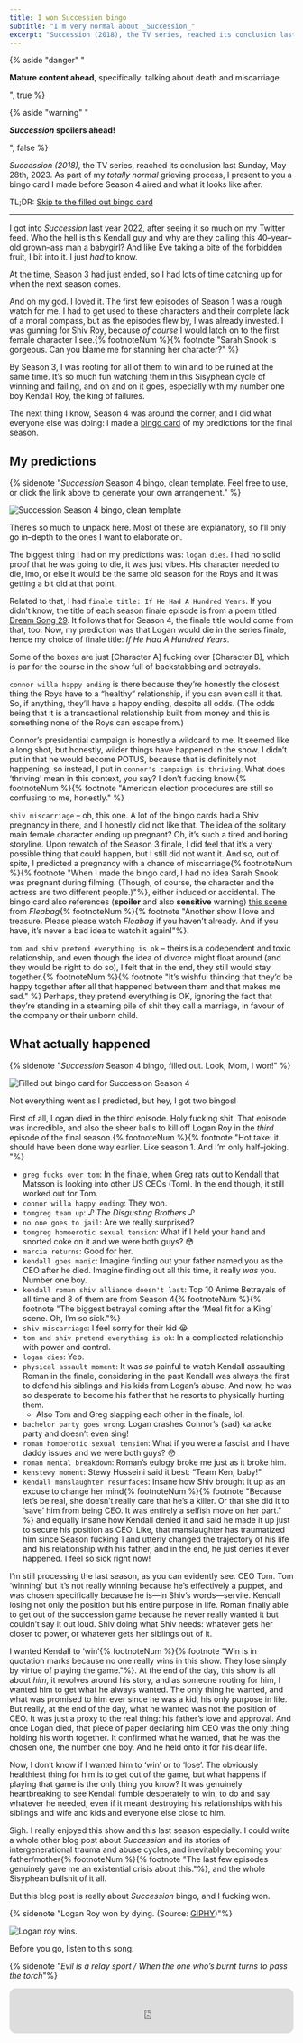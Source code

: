 ```yaml
---
title: I won Succession bingo
subtitle: "I’m very normal about _Succession_"
excerpt: "Succession (2018), the TV series, reached its conclusion last Sunday, May 28th, 2023. As part of my totally normal grieving process, I present to you a bingo card I made before Season 4 aired and what it looks like now. **Spoilers abound!**"
---
```


{% aside "danger" "<p><b>Mature content ahead</b>, specifically: talking about death and miscarriage.</p>", true %}

{% aside "warning" "<p><b><i>Succession</i> spoilers ahead!</b></p>", false %}

_Succession (2018)_, the TV series, reached its conclusion last Sunday, May 28th, 2023. As part of my _totally normal_ grieving process, I present to you a bingo card I made before Season 4 aired and what it looks like after.

TL;DR: [Skip to the filled out bingo card](#what-actually-happened)

---

I got into _Succession_ last year 2022, after seeing it so much on my Twitter feed. Who the hell is this Kendall guy and why are they calling this 40–year–old grown–ass man a babygirl? And like Eve taking a bite of the forbidden fruit, I bit into it. I just _had_ to know.

At the time, Season 3 had just ended, so I had lots of time catching up for when the next season comes.

And oh my god. I loved it. The first few episodes of Season 1 was a rough watch for me. I had to get used to these characters and their complete lack of a moral compass, but as the episodes flew by, I was already invested. I was gunning for Shiv Roy, because _of course_ I would latch on to the first female character I see.{% footnoteNum %}{% footnote "Sarah Snook is gorgeous. Can you blame me for stanning her character?" %}

By Season 3, I was rooting for all of them to win and to be ruined at the same time. It’s so much fun watching them in this Sisyphean cycle of winning and failing, and on and on it goes, especially with my number one boy Kendall Roy, the king of failures.

The next thing I know, Season 4 was around the corner, and I did what everyone else was doing: I made a [bingo card](https://bingobaker.com/play/641a71a03135bde2) of my predictions for the final season.

## My predictions

{% sidenote "_Succession_ Season 4 bingo, clean template. Feel free to use, or click the link above to generate your own arrangement." %}

![Succession Season 4 bingo, clean template](../../assets/img/2023-05-28%20succession%20bingo%20empty.png)

There’s so much to unpack here. Most of these are explanatory, so I’ll only go in–depth to the ones I want to elaborate on.

The biggest thing I had on my predictions was: `logan dies`. I had no solid proof that he was going to die, it was just vibes. His character needed to die, imo, or else it would be the same old season for the Roys and it was getting a bit old at that point.

Related to that, I had `finale title: If He Had A Hundred Years`. If you didn’t know, the title of each season finale episode is from a poem titled [Dream Song 29](https://poets.org/poem/dream-song-29). It follows that for Season 4, the finale title would come from that, too. Now, my prediction was that Logan would die in the series finale, hence my choice of finale title: _If He Had A Hundred Years_.

Some of the boxes are just \[Character A\] fucking over \[Character B\], which is par for the course in the show full of backstabbing and betrayals.

`connor willa happy ending` is there because they’re honestly the closest thing the Roys have to a “healthy” relationship, if you can even call it that. So, if anything, they’ll have a happy ending, despite all odds. (The odds being that it is a transactional relationship built from money and this is something none of the Roys can escape from.)

Connor’s presidential campaign is honestly a wildcard to me. It seemed like a long shot, but honestly, wilder things have happened in the show. I didn’t put in that he would become POTUS, because that is definitely not happening, so instead, I put in `connor's campaign is thriving`. What does ‘thriving’ mean in this context, you say? I don’t fucking know.{% footnoteNum %}{% footnote "American election procedures are still so confusing to me, honestly." %}

`shiv miscarriage` – oh, this one. A lot of the bingo cards had a Shiv pregnancy in there, and I honestly did not like that. The idea of the solitary main female character ending up pregnant? Oh, it’s such a tired and boring storyline. Upon rewatch of the Season 3 finale, I did feel that it’s a very possible thing that could happen, but I still did not want it. And so, out of spite, I predicted a pregnancy with a chance of miscarriage{% footnoteNum %}{% footnote "When I made the bingo card, I had no idea Sarah Snook was pregnant during filming. (Though, of course, the character and the actress are two different people.)"%}, either induced or accidental. The bingo card also references (**spoiler** and also **sensitive** warning) [this scene](https://www.youtube.com/watch?v=deXQ9PMJgn0) from _Fleabag_{% footnoteNum %}{% footnote "Another show I love and treasure. Please please watch _Fleabag_ if you haven’t already. And if you have, it’s never a bad idea to watch it again!"%}.

`tom and shiv pretend everything is ok` – theirs is a codependent and toxic relationship, and even though the idea of divorce might float around (and they would be right to do so), I felt that in the end, they still would stay together.{% footnoteNum %}{% footnote "It’s wishful thinking that they’d be happy together after all that happened between them and that makes me sad." %} Perhaps, they pretend everything is OK, ignoring the fact that they’re standing in a steaming pile of shit they call a marriage, in favour of the company or their unborn child.

## What actually happened

{% sidenote "_Succession_ Season 4 bingo, filled out. Look, Mom, I won!" %}

![Filled out bingo card for Succession Season 4](../../assets/img/2023-05-28%20succession%20bingo.jpeg)

Not everything went as I predicted, but hey, I got two bingos!

First of all, Logan died in the third episode. Holy fucking shit. That episode was incredible, and also the sheer balls to kill off Logan Roy in the _third_ episode of the final season.{% footnoteNum %}{% footnote "Hot take: it should have been done way earlier. Like season 1. And I’m only half–joking. "%}

- `greg fucks over tom`: In the finale, when Greg rats out to Kendall that Matsson is looking into other US CEOs (Tom). In the end though, it still worked out for Tom.
- `connor willa happy ending`: They won.
- `tomgreg team up`: _♪ The Disgusting Brothers ♪_
- `no one goes to jail`: Are we really surprised?
- `tomgreg homoerotic sexual tension`: What if I held your hand and snorted coke on it and we were both guys? 😳
- `marcia returns`: Good for her.
- `kendall goes manic`: Imagine finding out your father named you as the CEO after he died. Imagine finding out all this time, it really _was_ you. Number one boy.
- `kendall roman shiv alliance doesn't last`: Top 10 Anime Betrayals of all time and 8 of them are from Season 4{% footnoteNum %}{% footnote "The biggest betrayal coming after the ‘Meal fit for a King’ scene. Oh, I’m so sick."%}
- `shiv miscarriage`: I feel sorry for their kid 😭
- `tom and shiv pretend everything is ok`: In a complicated relationship with power and control.
- `logan dies`: Yep.
- `physical assault moment`: It was _so_ painful to watch Kendall assaulting Roman in the finale, considering in the past Kendall was always the first to defend his siblings and his kids from Logan’s abuse. And now, he was so desperate to become his father that he resorts to physically hurting them.
  - Also Tom and Greg slapping each other in the finale, lol.
- `bachelor party goes wrong`: Logan crashes Connor’s (sad) karaoke party and doesn’t even sing!
- `roman homoerotic sexual tension`: What if you were a fascist and I have daddy issues and we were both guys? 😳
- `roman mental breakdown`: Roman’s eulogy broke me just as it broke him.
- `kenstewy moment`: Stewy Hosseini said it best: “Team Ken, baby!”
- `kendall manslaughter resurfaces`: Insane how Shiv brought it up as an excuse to change her mind{% footnoteNum %}{% footnote "Because let’s be real, she doesn’t really care that he’s a killer. Or that she did it to ‘save’ him from being CEO. It was entirely a selfish move on her part." %} and equally insane how Kendall denied it and said he made it up just to secure his position as CEO. Like, that manslaughter has traumatized him since Season fucking 1 and utterly changed the trajectory of his life and his relationship with his father, and in the end, he just denies it ever happened. I feel so sick right now!

I’m still processing the last season, as you can evidently see. CEO Tom. Tom ‘winning’ but it’s not really winning because he’s effectively a puppet, and was chosen specifically because he is—in Shiv’s words—servile. Kendall losing not only the position but his entire purpose in life. Roman finally able to get out of the succession game because he never really wanted it but couldn’t say it out loud. Shiv doing what Shiv needs: whatever gets her closer to power, or whatever gets her siblings out of it.

I wanted Kendall to ‘win’{% footnoteNum %}{% footnote "Win is in quotation marks because no one really wins in this show. They lose simply by virtue of playing the game."%}. At the end of the day, this show is all about _him_, it revolves around his story, and as someone rooting for him, I wanted him to get what he always wanted. The only thing he wanted, and what was promised to him ever since he was a kid, his only purpose in life. But really, at the end of the day, what he wanted was not the position of CEO. It was just a proxy to the real thing: his father’s love and approval. And once Logan died, that piece of paper declaring him CEO was the only thing holding his worth together. It confirmed what he wanted, that he was the chosen one, the number one boy. And he held onto it for his dear life.

Now, I don’t know if I wanted him to ‘win’ or to ‘lose’. The obviously healthiest thing for him is to get out of the game, but what happens if playing that game is the only thing you know? It was genuinely heartbreaking to see Kendall fumble desperately to win, to do and say whatever he needed, even if it meant destroying his relationships with his siblings and wife and kids and everyone else close to him.

Sigh. I really enjoyed this show and this last season especially. I could write a whole other blog post about _Succession_ and its stories of intergenerational trauma and abuse cycles, and inevitably becoming your father/mother{% footnoteNum %}{% footnote "The last few episodes genuinely gave me an existential crisis about this."%}, and the whole Sisyphean bullshit of it all.

But this blog post is really about _Succession_ bingo, and I fucking won.

{% sidenote "Logan Roy won by dying. (Source: [GIPHY](https://giphy.com/gifs/SuccessionHBO-tv-entertainment-succession-JqdOhHsLAHvFlfJxt3))"%}

![Logan roy wins.](../../assets/img/logan-roy-i-win.gif)

Before you go, listen to this song:

{% sidenote "_Evil is a relay sport / When the one who’s burnt turns to pass the torch_"%}

<iframe style="border-radius:12px;" src="https://open.spotify.com/embed/track/5hnOzmFuGltDDAm008jFDh?utm_source=generator" width="100%" height="80" frameBorder="0" allowfullscreen="" allow="autoplay; clipboard-write; encrypted-media; fullscreen; picture-in-picture" loading="lazy"></iframe>

